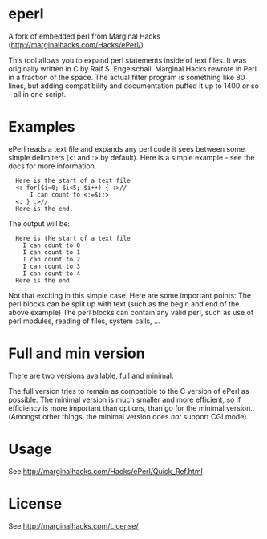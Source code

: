 # eperl
A fork of embedded perl from Marginal Hacks (http://marginalhacks.com/Hacks/ePerl/)

This tool allows you to expand perl statements inside of text files. It was originally written in C by Ralf S. Engelschall. Marginal Hacks rewrote in Perl in a fraction of the space. The actual filter program is something like 80 lines, but adding compatibility and documentation puffed it up to 1400 or so - all in one script.

# Examples

ePerl reads a text file and expands any perl code it sees between some simple delimiters (<: and :> by default). Here is a simple example - see the docs for more information.
      
      Here is the start of a text file
      <: for($i=0; $i<5; $i++) { :>//
          I can count to <:=$i:>
      <: } :>//
      Here is the end.

The output will be:

      Here is the start of a text file
        I can count to 0
        I can count to 1
        I can count to 2
        I can count to 3
        I can count to 4
      Here is the end.

Not that exciting in this simple case. Here are some important points:
The perl blocks can be split up with text (such as the begin and end of the above example)
The perl blocks can contain any valid perl, such as use of perl modules, reading of files, system calls, ...

# Full and min version

There are two versions available, full and minimal.

The full version tries to remain as compatible to the C version of ePerl as possible. The minimal version is much smaller and more efficient, so if efficiency is more important than options, than go for the minimal version. (Amongst other things, the minimal version does *not* support CGI mode).

# Usage

See http://marginalhacks.com/Hacks/ePerl/Quick_Ref.html


# License

See http://marginalhacks.com/License/
